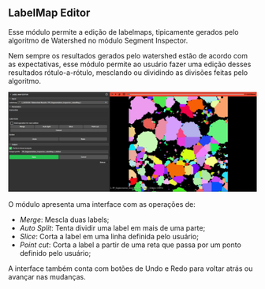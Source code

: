 ## LabelMap Editor

Esse módulo permite a edição de labelmaps, tipicamente gerados pelo algoritmo de Watershed no módulo Segment Inspector.

Nem sempre os resultados gerados pelo watershed estão de acordo com as expectativas, esse módulo permite ao usuário fazer uma edição desses resultados rótulo-a-rótulo, mesclando ou dividindo as divisões feitas pelo algoritmo.

![modulo](../assets/images/LabelMapEditorInterface.png)

O módulo apresenta uma interface com as operações de:

- *Merge*: Mescla duas labels;
- *Auto Split*: Tenta dividir uma label em mais de uma parte;
- *Slice*: Corta a label em uma linha definida pelo usuário;
- *Point cut*: Corta a label a partir de uma reta que passa por um ponto definido pelo usuário;

A interface também conta com botões de Undo e Redo para voltar atrás ou avançar nas mudanças.
